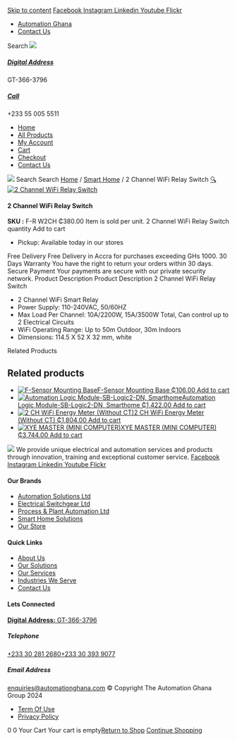 [Skip to content](https://store.automationghana.com/product/2-channel-wifi-relay-switch/#content)
[ Facebook ](https://www.facebook.com/automationgh/) [ Instagram ](https://www.instagram.com/automationgh/) [ Linkedin ](https://www.linkedin.com/company/the-automation-ghana-limited/) [ Youtube ](https://www.youtube.com/channel/UCurrRDUSm5oIW39VXjn1u0w) [ Flickr ](https://www.flickr.com/photos/181794037@N07/)
  * [ Automation Ghana ](https://automationghana.com)
  * [ Contact Us ](https://store.automationghana.com/contact/)


Search
[ ![](https://store.automationghana.com/wp-content/uploads/2024/04/Website-TAGG-Logo-BLUE.png) ](https://store.automationghana.com/)
[ ](https://maps.app.goo.gl/m4xeaagWCNbLk4jM6)
#####  [ Digital Address ](https://maps.app.goo.gl/m4xeaagWCNbLk4jM6)
GT-366-3796 
[ ](tel:+233550055511)
#####  [ Call ](tel:+233550055511)
+233 55 005 5511 
  * [Home](https://store.automationghana.com/)
  * [All Products](https://store.automationghana.com/shop/)
  * [My Account](https://store.automationghana.com/my-account/)
  * [Cart](https://store.automationghana.com/cart/)
  * [Checkout](https://store.automationghana.com/checkout/)
  * [Contact Us](https://store.automationghana.com/contact/)


[![](https://store.automationghana.com/wp-content/uploads/2024/04/AutomationGhana_logo_white.png)](https://store.automationghana.com)
Search
Search
[Home](https://store.automationghana.com) / [Smart Home](https://store.automationghana.com/product-category/smart-home/) / 2 Channel WiFi Relay Switch
[🔍](https://store.automationghana.com/product/2-channel-wifi-relay-switch/)
[![2 Channel WiFi Relay Switch](https://store.automationghana.com/wp-content/uploads/2021/10/2-Channel-WiFi-Relay-Switch-1.jpg)](https://store.automationghana.com/wp-content/uploads/2021/10/2-Channel-WiFi-Relay-Switch-1.jpg)
####  2 Channel WiFi Relay Switch 
**SKU :** F-R W2CH 
₵380.00
Item is sold per unit.
2 Channel WiFi Relay Switch quantity
Add to cart
  * Pickup: Available today in our stores


Free Delivery 
Free Delivery in Accra for purchases exceeding GHs 1000. 
30 Days Warranty 
You have the right to return your orders within 30 days. 
Secure Payment 
Your payments are secure with our private security network. 
Product Description
Product Description
2 Channel WiFi Relay Switch 
  * 2 Channel WiFi Smart Relay
  * Power Supply: 110-240VAC, 50/60HZ
  * Max Load Per Channel: 10A/2200W, 15A/3500W Total, Can control up to 2 Electrical Circuits
  * WiFi Operating Range: Up to 50m Outdoor, 30m Indoors
  * Dimensions: 114.5 X 52 X 32 mm, white


Related Products 
## Related products
  * [![F-Sensor Mounting Base](https://store.automationghana.com/wp-content/uploads/2021/10/430x430x90-sonoff_pir_motion_sensor_base_1623831045-removebg-preview-300x300.webp)F-Sensor Mounting Base ₵106.00 ](https://store.automationghana.com/product/f-sensor-mounting-base/)
[Add to cart](https://store.automationghana.com/product/2-channel-wifi-relay-switch/?add-to-cart=3592)
  * [![Automation Logic Module-SB-Logic2-DN, Smarthome](https://store.automationghana.com/wp-content/uploads/2021/03/ContNew-300x300.jpeg)Automation Logic Module-SB-Logic2-DN, Smarthome ₵1,422.00 ](https://store.automationghana.com/product/smart-home-controller/)
[Add to cart](https://store.automationghana.com/product/2-channel-wifi-relay-switch/?add-to-cart=3313)
  * [![2 CH WiFi Energy Meter \(Without CT\)](https://store.automationghana.com/wp-content/uploads/2021/03/1717575443517ntg603-300x300.jpg)2 CH WiFi Energy Meter (Without CT) ₵1,804.00 ](https://store.automationghana.com/product/wifi-operated-energy-meter-and-contactor-control-c-w-1-ct/)
[Add to cart](https://store.automationghana.com/product/2-channel-wifi-relay-switch/?add-to-cart=3300)
  * [![XYE MASTER \(MINI COMPUTER\)](https://store.automationghana.com/wp-content/uploads/2021/03/Picture1-300x218.png)XYE MASTER (MINI COMPUTER) ₵3,744.00 ](https://store.automationghana.com/product/smarthome-hub-integration-module/)
[Add to cart](https://store.automationghana.com/product/2-channel-wifi-relay-switch/?add-to-cart=3276)


![](https://store.automationghana.com/wp-content/uploads/2024/04/AutomationGhana_logo_white.png)
We provide unique electrical and automation services and products through innovation, training and exceptional customer service.
[ Facebook ](https://www.facebook.com/automationgh/) [ Instagram ](https://www.instagram.com/automationgh/) [ Linkedin ](https://www.linkedin.com/company/the-automation-ghana-limited/) [ Youtube ](https://www.youtube.com/channel/UCurrRDUSm5oIW39VXjn1u0w) [ Flickr ](https://www.flickr.com/photos/181794037@N07/)
#### Our Brands
  * [ Automation Solutions Ltd ](https://store.automationghana.com/product/2-channel-wifi-relay-switch/)
  * [ Electrical Switchgear Ltd ](https://store.automationghana.com/product/2-channel-wifi-relay-switch/)
  * [ Process & Plant Automation Ltd ](https://store.automationghana.com/product/2-channel-wifi-relay-switch/)
  * [ Smart Home Solutions ](https://store.automationghana.com/product/2-channel-wifi-relay-switch/)
  * [ Our Store ](https://store.automationghana.com/product/2-channel-wifi-relay-switch/)


#### Quick Links
  * [ About Us ](https://store.automationghana.com/product/2-channel-wifi-relay-switch/)
  * [ Our Solutions ](https://store.automationghana.com/product/2-channel-wifi-relay-switch/)
  * [ Our Services ](https://store.automationghana.com/product/2-channel-wifi-relay-switch/)
  * [ Industries We Serve ](https://store.automationghana.com/product/2-channel-wifi-relay-switch/)
  * [ Contact Us ](https://store.automationghana.com/product/2-channel-wifi-relay-switch/)


#### Lets Connected
[**Digital Address:** GT-366-3796](https://maps.app.goo.gl/m4xeaagWCNbLk4jM6)
#####  Telephone 
[ +233 30 281 2680](tel:+233302812680)[+233 30 393 9077](https://store.automationghana.com/product/2-channel-wifi-relay-switch/+233303939077)
#####  Email Address 
enquiries@automationghana.com 
© Copyright The Automation Ghana Group 2024
  * [ Term Of Use ](https://store.automationghana.com/product/2-channel-wifi-relay-switch/)
  * [ Privacy Policy ](https://store.automationghana.com/product/2-channel-wifi-relay-switch/)


0
0
Your Cart
Your cart is empty[Return to Shop](https://store.automationghana.com/shop/)
[Continue Shopping](https://store.automationghana.com/product/2-channel-wifi-relay-switch/)
